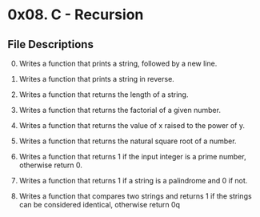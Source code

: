 # 0x08. C - Recursion

## File Descriptions

0. Writes a function that prints a string, followed by a new line.

1. Writes a function that prints a string in reverse.

2. Writes a function that returns the length of a string.

3. Writes a function that returns the factorial of a given number.

4. Writes a function that returns the value of x raised to the power of y.

5. Writes a function that returns the natural square root of a number.

6. Writes a function that returns 1 if the input integer is a prime number, otherwise return 0.

100. Writes a function that returns 1 if a string is a palindrome and 0 if not.

101. Writes a function that compares two strings and returns 1 if the strings can be considered identical, otherwise return 0q
